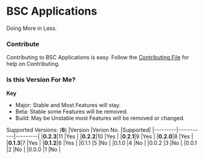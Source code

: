 # BSC Applications
Doing More in Less.

### Contribute
Contributing to BSC Applications is easy. Follow the [Contributing File](https://github.com/BitSoftwareCo/BSC-Applications/blob/main/contribute.md) for help on Contributing.

### Is this Version For Me?
**Key**

- Major: Stable and Most Features will stay.
- Beta: Stable some Features will be removed.
- Build: May be Unstable most Features will be removed or changed.

Supported Versions: (**6**)
|Version  |Verion No. |Supported|
|---------|-----------|---------|
|**0.2.3**|11         |Yes      |
|**0.2.2**|10         |Yes      |
|**0.2.1**|9          |Yes      |
|**0.2.0**|8          |Yes      |
|**0.1.3**|7          |Yes      |
|**0.1.2**|6          |Yes      |
|0.1.1    |5          |No       |
|0.1.0    |4          |No       |
|0.0.2    |3          |No       |
|0.0.1    |2          |No       |
|0.0.0    |1          |No       |
